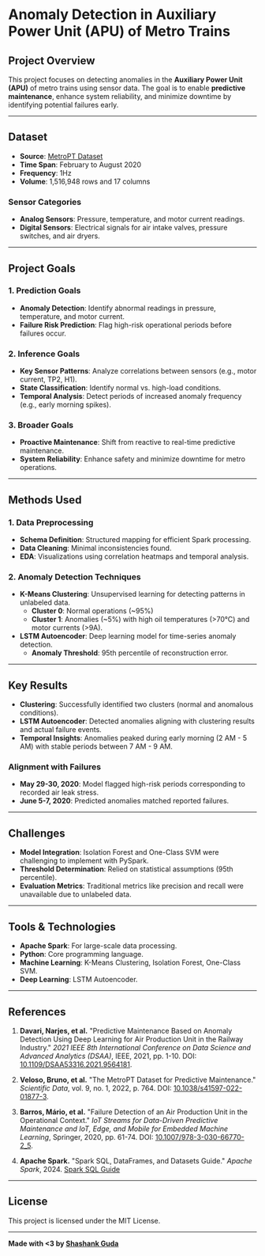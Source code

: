 # Anomaly Detection in Auxiliary Power Unit (APU) of Metro Trains

## Project Overview
This project focuses on detecting anomalies in the **Auxiliary Power Unit (APU)** of metro trains using sensor data. The goal is to enable **predictive maintenance**, enhance system reliability, and minimize downtime by identifying potential failures early.

---

## Dataset
- **Source**: [MetroPT Dataset](https://archive.ics.uci.edu/dataset/791/metropt+3+dataset)
- **Time Span**: February to August 2020
- **Frequency**: 1Hz
- **Volume**: 1,516,948 rows and 17 columns

### Sensor Categories
- **Analog Sensors**: Pressure, temperature, and motor current readings.
- **Digital Sensors**: Electrical signals for air intake valves, pressure switches, and air dryers.

---

## Project Goals

### 1. Prediction Goals
- **Anomaly Detection**: Identify abnormal readings in pressure, temperature, and motor current.
- **Failure Risk Prediction**: Flag high-risk operational periods before failures occur.

### 2. Inference Goals
- **Key Sensor Patterns**: Analyze correlations between sensors (e.g., motor current, TP2, H1).
- **State Classification**: Identify normal vs. high-load conditions.
- **Temporal Analysis**: Detect periods of increased anomaly frequency (e.g., early morning spikes).

### 3. Broader Goals
- **Proactive Maintenance**: Shift from reactive to real-time predictive maintenance.
- **System Reliability**: Enhance safety and minimize downtime for metro operations.

---

## Methods Used

### 1. Data Preprocessing
- **Schema Definition**: Structured mapping for efficient Spark processing.
- **Data Cleaning**: Minimal inconsistencies found.
- **EDA**: Visualizations using correlation heatmaps and temporal analysis.

### 2. Anomaly Detection Techniques
- **K-Means Clustering**: Unsupervised learning for detecting patterns in unlabeled data.
  - **Cluster 0**: Normal operations (~95%)
  - **Cluster 1**: Anomalies (~5%) with high oil temperatures (>70°C) and motor currents (>9A).
- **LSTM Autoencoder**: Deep learning model for time-series anomaly detection.
  - **Anomaly Threshold**: 95th percentile of reconstruction error.

---

## Key Results

- **Clustering**: Successfully identified two clusters (normal and anomalous conditions).
- **LSTM Autoencoder**: Detected anomalies aligning with clustering results and actual failure events.
- **Temporal Insights**: Anomalies peaked during early morning (2 AM - 5 AM) with stable periods between 7 AM - 9 AM.

### Alignment with Failures
- **May 29-30, 2020**: Model flagged high-risk periods corresponding to recorded air leak stress.
- **June 5-7, 2020**: Predicted anomalies matched reported failures.

---

## Challenges

- **Model Integration**: Isolation Forest and One-Class SVM were challenging to implement with PySpark.
- **Threshold Determination**: Relied on statistical assumptions (95th percentile).
- **Evaluation Metrics**: Traditional metrics like precision and recall were unavailable due to unlabeled data.

---

## Tools & Technologies

- **Apache Spark**: For large-scale data processing. 
- **Python**: Core programming language.
- **Machine Learning**: K-Means Clustering, Isolation Forest, One-Class SVM.
- **Deep Learning**: LSTM Autoencoder.

---

## References
1. **Davari, Narjes, et al.** "Predictive Maintenance Based on Anomaly Detection Using Deep Learning for Air Production Unit in the Railway Industry." *2021 IEEE 8th International Conference on Data Science and Advanced Analytics (DSAA)*, IEEE, 2021, pp. 1-10. DOI: [10.1109/DSAA53316.2021.9564181](https://doi.org/10.1109/DSAA53316.2021.9564181).

2. **Veloso, Bruno, et al.** "The MetroPT Dataset for Predictive Maintenance." *Scientific Data*, vol. 9, no. 1, 2022, p. 764. DOI: [10.1038/s41597-022-01877-3](https://doi.org/10.1038/s41597-022-01877-3).

3. **Barros, Mário, et al.** "Failure Detection of an Air Production Unit in the Operational Context." *IoT Streams for Data-Driven Predictive Maintenance and IoT, Edge, and Mobile for Embedded Machine Learning*, Springer, 2020, pp. 61-74. DOI: [10.1007/978-3-030-66770-2_5](https://doi.org/10.1007/978-3-030-66770-2_5).

4. **Apache Spark.** "Spark SQL, DataFrames, and Datasets Guide." *Apache Spark*, 2024. [Spark SQL Guide](https://spark.apache.org/docs/latest/sql-programming-guide.html)

---

## License

This project is licensed under the MIT License.

---

**Made with <3 by [Shashank Guda](https://shashankguda.me)**
